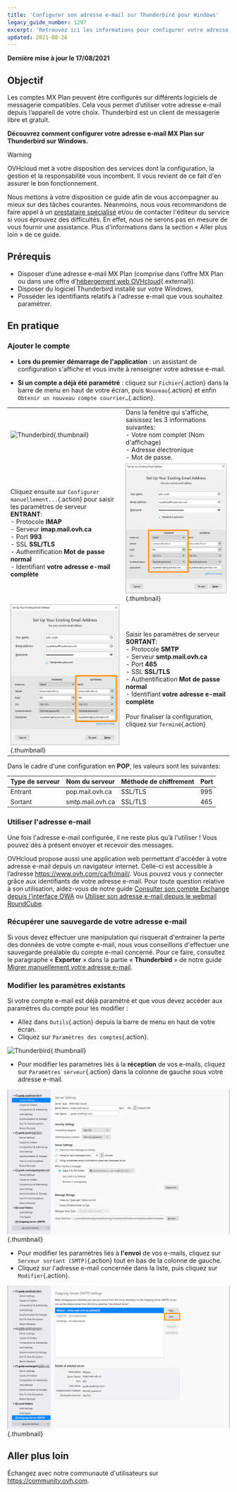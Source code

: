 ```yaml
---
title: 'Configurer son adresse e-mail sur Thunderbird pour Windows'
legacy_guide_number: 1297
excerpt: 'Retrouvez ici les informations pour configurer votre adresse e-mail sur Thunderbird.'
updated: 2021-08-26
---
```


**Dernière mise à jour le 17/08/2021**

## Objectif

Les comptes MX Plan peuvent être configurés sur différents logiciels de messagerie compatibles. Cela vous permet d’utiliser votre adresse e-mail depuis l’appareil de votre choix. Thunderbird est un client de messagerie libre et gratuit.

**Découvrez comment configurer votre adresse e-mail MX Plan sur Thunderbird sur Windows.**

> [!warning]
>
> OVHcloud met à votre disposition des services dont la configuration, la gestion et la responsabilité vous incombent. Il vous revient de ce fait d'en assurer le bon fonctionnement.
> 
> Nous mettons à votre disposition ce guide afin de vous accompagner au mieux sur des tâches courantes. Néanmoins, nous vous recommandons de faire appel à un [prestataire spécialisé](https://partner.ovhcloud.com/fr-ca/) et/ou de contacter l'éditeur du service si vous éprouvez des difficultés. En effet, nous ne serons pas en mesure de vous fournir une assistance. Plus d'informations dans la section « Aller plus loin » de ce guide.
> 

## Prérequis

- Disposer d’une adresse e-mail MX Plan (comprise dans l’offre MX Plan ou dans une offre d’[hébergement web OVHcloud](https://www.ovhcloud.com/fr-ca/web-hosting/){.external}).
- Disposer du logiciel Thunderbird installé sur votre Windows.
- Posséder les identifiants relatifs à l'adresse e-mail que vous souhaitez paramétrer.
 
## En pratique

### Ajouter le compte

- **Lors du premier démarrage de l'application** : un assistant de configuration s'affiche et vous invite à renseigner votre adresse e-mail.

- **Si un compte a déjà été paramétré** : cliquez sur `Fichier`{.action} dans la barre de menu en haut de votre écran, puis `Nouveau`{.action} et enfin `Obtenir un nouveau compte courrier…`{.action}.

| | |
|---|---|
|![Thunderbird](images/thunderbird-win-mxplan01.png){.thumbnail}|Dans la fenêtre qui s'affiche, saisissez les 3 informations suivantes: <br>- Votre nom complet (Nom d'affichage)<br>- Adresse électronique <br>- Mot de passe.|
|Cliquez ensuite sur `Configurer manuellement...`{.action} pour saisir les paramètres de serveur **ENTRANT**: <br>- Protocole **IMAP** <br>- Serveur **imap.mail.ovh.ca** <br>- Port **993** <br>- SSL **SSL/TLS** <br>- Authentification **Mot de passe normal** <br>- Identifiant **votre adresse e-mail complète**|![Thunderbird](images/thunderbird-win-mxplan02-ca.png){.thumbnail}|
|![Thunderbird](images/thunderbird-win-mxplan03-ca.png){.thumbnail}|Saisir les paramètres de serveur **SORTANT**: <br>- Protocole **SMTP** <br>- Serveur **smtp.mail.ovh.ca** <br>- Port **465** <br>- SSL **SSL/TLS** <br>- Authentification **Mot de passe normal** <br>- Identifiant **votre adresse e-mail complète**<br><br>Pour finaliser la configuration, cliquez sur `Terminé`{.action}|



Dans le cadre d'une configuration en **POP**, les valeurs sont les suivantes:

|Type de serveur|Nom du serveur|Méthode de chiffrement|Port|
|---|---|---|---|
|Entrant|pop.mail.ovh.ca|SSL/TLS|995|
|Sortant|smtp.mail.ovh.ca|SSL/TLS|465|

### Utiliser l'adresse e-mail

Une fois l'adresse e-mail configurée, il ne reste plus qu’à l'utiliser ! Vous pouvez dès à présent envoyer et recevoir des messages.

OVHcloud propose aussi une application web permettant d'accéder à votre adresse e-mail depuis un navigateur internet. Celle-ci est accessible à l’adresse <https://www.ovh.com/ca/fr/mail/>. Vous pouvez vous y connecter grâce aux identifiants de votre adresse e-mail. Pour toute question relative à son utilisation, aidez-vous de notre guide [Consulter son compte Exchange depuis l’interface OWA](https://docs.ovh.com/ca/fr/microsoft-collaborative-solutions/exchange-2016-guide-utilisation-outlook-web-app/) ou [Utiliser son adresse e-mail depuis le webmail RoundCube](https://docs.ovh.com/ca/pages/web/emails/email_roundcube#ou-et-comment-se-connecter-au-webmail-roundcube).

### Récupérer une sauvegarde de votre adresse e-mail

Si vous devez effectuer une manipulation qui risquerait d'entrainer la perte des données de votre compte e-mail, nous vous conseillons d'effectuer une sauvegarde préalable du compte e-mail concerné. Pour ce faire, consultez le paragraphe « **Exporter** » dans la partie « **Thunderbird** » de notre guide [Migrer manuellement votre adresse e-mail](/pages/web/emails/manual_email_migration#exporter).

### Modifier les paramètres existants

Si votre compte e-mail est déjà paramétré et que vous devez accéder aux paramètres du compte pour les modifier :

- Allez dans `Outils`{.action} depuis la barre de menu en haut de votre écran.
- Cliquez sur `Paramètres des comptes`{.action}.

![Thunderbird](images/thunderbird-win-mxplan04.png){.thumbnail}

- Pour modifier les paramètres liés à la **réception** de vos e-mails, cliquez sur `Paramètres serveur`{.action} dans la colonne de gauche sous votre adresse e-mail.

![Thunderbird](images/thunderbird-win-mxplan05-ca.png){.thumbnail}

- Pour modifier les paramètres liés à **l'envoi** de vos e-mails, cliquez sur `Serveur sortant (SMTP)`{.action} tout en bas de la colonne de gauche.
- Cliquez sur l'adresse e-mail concernée dans la liste, puis cliquez sur `Modifier`{.action}.

![Thunderbird](images/thunderbird-win-mxplan06-ca.png){.thumbnail}


## Aller plus loin

Échangez avec notre communauté d'utilisateurs sur <https://community.ovh.com>.